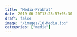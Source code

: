 ```yaml
---
title: "Media-Prabhat"
date: 2019-06-20T13:25:57+05:30
draft: false
image: "/images/10-Media.jpg"
categories: ["media"]
---
```


